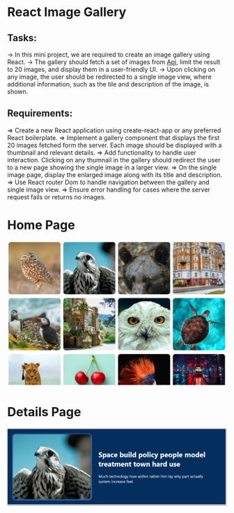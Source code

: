# React Image Gallery

## Tasks:
-> In this mini project, we are required to create an image gallery using React.
-> The gallery should fetch a set of images from <a href='https://drive.google.com/file/d/1O7j0icYwTGiqZLUWm8iff6bCb72aiqW2/view'>Api</a>, limit the result to 20 images, and display them in a user-friendly UI.
-> Upon clicking on any image, the user should be redirected to a single image view, where additional information, such as the tile and description of the image, is shown.

## Requirements:
=> Create a new React application using create-react-app or any preferred React boilerplate.
=> Implement a gallery component that displays the first 20 images fetched form the server. Each image should be displayed with a thumbnail and relevant details.
=> Add functionality to handle user interaction. Clicking on any thumnail in the gallery should redirect the user to a new page showing the single image in a larger view.
=> On the single image page, display the enlarged image along with its title and description.
=> Use React router Dom to handle navigation between the gallery and single image view.
=> Ensure error handling for cases where the server request fails or returns no images.

# Home Page
<img src='./src/assets/home.png' alt='HomePage' />

# Details Page
<img src='./src/assets/details.png' alt='Details' />